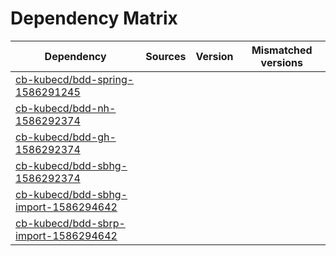 # Dependency Matrix

Dependency | Sources | Version | Mismatched versions
---------- | ------- | ------- | -------------------
[cb-kubecd/bdd-spring-1586291245](https://github.com/cb-kubecd/bdd-spring-1586291245.git) |  | []() | 
[cb-kubecd/bdd-nh-1586292374](https://github.com/cb-kubecd/bdd-nh-1586292374.git) |  | []() | 
[cb-kubecd/bdd-gh-1586292374](https://github.com/cb-kubecd/bdd-gh-1586292374.git) |  | []() | 
[cb-kubecd/bdd-sbhg-1586292374](https://github.com/cb-kubecd/bdd-sbhg-1586292374.git) |  | []() | 
[cb-kubecd/bdd-sbhg-import-1586294642](https://github.com/cb-kubecd/bdd-sbhg-import-1586294642.git) |  | []() | 
[cb-kubecd/bdd-sbrp-import-1586294642](https://github.com/cb-kubecd/bdd-sbrp-import-1586294642.git) |  | []() | 

